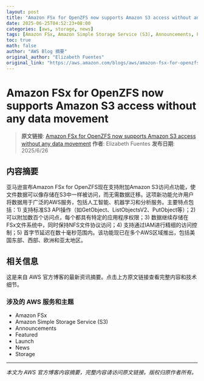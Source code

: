 ```yaml
---
layout: post
title: "Amazon FSx for OpenZFS now supports Amazon S3 access without any data movement"
date: 2025-06-25T04:52:23+08:00
categories: [aws, storage, news]
tags: [Amazon FSx, Amazon Simple Storage Service (S3), Announcements, Featured, Launch, News, Storage]
toc: true
math: false
author: "AWS Blog 摘要"
original_author: "Elizabeth Fuentes"
original_link: "https://aws.amazon.com/blogs/aws/amazon-fsx-for-openzfs-now-supports-amazon-s3-access-without-any-data-movement/"
---
```


# Amazon FSx for OpenZFS now supports Amazon S3 access without any data movement

> **原文链接**: [Amazon FSx for OpenZFS now supports Amazon S3 access without any data movement](https://aws.amazon.com/blogs/aws/amazon-fsx-for-openzfs-now-supports-amazon-s3-access-without-any-data-movement/)
> **作者**: Elizabeth Fuentes
> **发布日期**: 2025/6/26

## 内容摘要

亚马逊宣布Amazon FSx for OpenZFS现在支持附加Amazon S3访问点功能，使文件数据可以像存储在S3中一样被访问，而无需数据迁移。这项新功能允许用户将数据用于广泛的AWS服务，包括人工智能、机器学习和分析服务。主要特点包括：1) 支持标准S3 API操作（如GetObject、ListObjectsV2、PutObject等）；2) 可以附加数百个访问点，每个都具有特定的应用程序权限；3) 数据继续存储在FSx文件系统中，同时保持NFS文件协议访问；4) 支持通过IAM进行精细的访问控制；5) 首字节延迟在数十毫秒范围内。该功能现已在多个AWS区域推出，包括美国东部、西部、欧洲和亚太地区。

## 相关信息

这是来自 AWS 官方博客的最新资讯摘要。点击上方原文链接查看完整内容和技术细节。

### 涉及的 AWS 服务和主题

- Amazon FSx
- Amazon Simple Storage Service (S3)
- Announcements
- Featured
- Launch
- News
- Storage

---

*本文为 AWS 官方博客内容摘要，完整内容请访问原文链接。版权归原作者所有。*